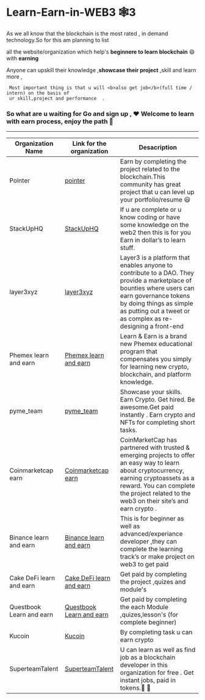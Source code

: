 # Learn-Earn-in-WEB3 🕸️3


As we all know that the blockchain is the most rated , in demand technology.So for this am planning to list

all the website/organization which help's <b>beginnere to learn blockchain</b> 😄 with <b>earning</b> 

Anyone can  upskill their  knowledge ,<b>showcase their project</b> ,skill and learn more , 
```
 Most important thing is that u will <b>also get job</b>(full time / intern) on the basis of 
 ur skill,project and performance  .
```
<h3>So what are u waiting for Go and sign up , ♥️ Welcome to learn with earn  process, enjoy the path 🤟</h3>

<hr>

| Organization Name | Link for the organization | Desacription |
|---|---|---|
|Pointer|[pointer](https://www.pointer.gg/)|Earn by completing the project related to the blockchain.This community has great project that u can level up your portfolio/resume 😃|
|StackUpHQ|[StackUpHQ](https://app.stackup.dev/)|If u are complete or u know coding or have some knowledge on the web2 then this is for you<br>Earn in dollar’s to learn stuff.|
|layer3xyz|[ layer3xyz](https://beta.layer3.xyz/)|Layer3 is a platform that enables anyone to contribute to a DAO. They provide a marketplace of bounties where users can earn governance tokens by doing things as simple as putting out a tweet or as complex as re-designing a front-end|
|Phemex learn and earn|[Phemex learn and earn](https://phemex.com/learn-crypto)|Learn & Earn is a brand new Phemex educational program that compensates you simply for learning new crypto, blockchain, and platform knowledge.|
|pyme_team|[pyme_team](https://pyme.team/)|Showcase your skills. Earn Crypto. Get hired. Be awesome.Get paid instantly . Earn crypto and NFTs for completing short tasks.|
|Coinmarketcap earn|[Coinmarketcap earn](https://coinmarketcap.com/earn/)|CoinMarketCap has partnered with trusted & emerging projects to offer an easy way to learn about cryptocurrency, earning cryptoassets as a reward.  You can complete the project related to the web3 on their site’s and earn crypto .|
|Binance learn and earn|[Binance learn and earn](https://www.binance.com/en/support/announcement/5aee07d467314086ab204ed92ee1bbaa)|This is for beginner as well as advanced/experiance developer ,they can complete the learning track’s or make project on web3 to get paid|
|Cake DeFi learn and earn|[Cake DeFi learn and earn](https://app.cakedefi.com/learn)| Get paid by completing the project ,quizes and module's|
|Questbook Learn and earn|[Questbook Learn and earn](https://openquest.xyz/)|Get paid by completing the each Module ,quizes,lesson's (for complete beginner)|
|Kucoin|[Kucoin](https://www.kucoin.com/land/task-center)|By completing task u can earn crypto |
|SuperteamTalent|[SuperteamTalent](https://superteam.fun/)|U can learn as well as find job as a blockchain developer in this organization for free . Get instant jobs, paid in tokens.🙂 💙|

